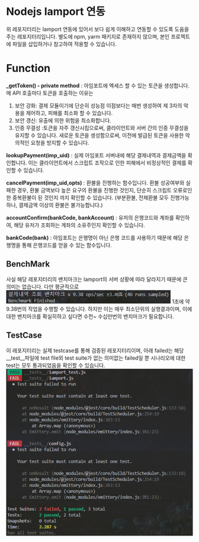 # Nodejs Iamport 연동 

위 레포지터리는 Iamport 연동에 있어서 보다 쉽게 이해하고 연동할 수 있도록 도움을 주는 레포지터리입니다. 별도에 npm, yarm 패키지로 존재하지 않으며, 본인 프로젝트에 파일을 삽입하거나 참고하여 적용할 수 있습니다.


# Function

**_getToken() - private method** : 아임포트에 엑세스 할 수 있는 토큰을 생성합니다. 매 API 호출마다 토큰을 호출하는 이유는
1. 보안 강화: 결제 모듈이기에 단순히 성능점 이점보다는 매번 생성하여  제 3자의 악용을 제어하고, 피해를 최소화 할 수 있습니다.
2. 보안 갱신: 유출에 의한 위험을 최소화합니다.
3. 인증 무결성 :토큰을 자주 갱신시킴으로써, 클라이언트와 서버 간의 인증 무결성을 유지할 수 있습니다. 새로운 토큰을 생성함으로써, 이전에 발급된 토큰을 사용한 악의적인 요청을 방지할 수 있습니다.

**lookupPayment(imp_uid)** : 실제 아임포트 서버내에 해당 결제내역과 결제금액을 확인합니다. 이는 클라이언트에서 스크립트 조작으로 인한 피해에서 비정상적인 결제를 확인할 수 있습니다.

**cancelPayment(imp_uid,opts)** :  환불을 진행하는 함수입니다. 환불 성공여부와 실패한 경우, 환불 금액보다 높은 요구의 환불을 진행한 것인지, 단순히 스크립트 오류로인한 중복환불이 된 것인지 까지 확인할 수 있습니다. (부분환불, 전체환불 모두 진행가능하나, 결제금액 이상의 환불은 불가능합니다.)

**accountConfirm(bankCode, bankAccount)** : 유저의 은행코드와 계좌를 확인하여, 해당 유저가 조회하는 계좌의 소유주인지 확인할 수 있습니다.

**bankCode(bank)** : 아임포트는 은행명이 아닌 은행 코드를 사용하기 때문에 해당 은행명을 통해 은행코드를 얻을 수 있는 함수입니다.

## BenchMark
사실 해당 레포지터리의 밴치마크는 Iamport의 서버 상황에 따라 달라지기 때문에 큰 의미는 없습니다. 다만 평균적으로 
![img](bench.png)
1초에 약 9.38번의 작업을 수행할 수 있습니다. 하지만 이는 매우 최소단위의 실행결과이며, 이에 대한 밴치마크를 확실히하고 싶다면 수천~ 수십만번의 밴치마크가 필요합니다.

## TestCase
이 레포지터리는 실제 testcase를 통해 검증된 레포지터리이며, 아래 failed는 해당 __test__파일에 test file외 test suite가 없는 의미없는 failed일 뿐 시나리오에 대한 test는 모두 통과되었음을 확인할 수 있습니다.
![img](testcase.png)
